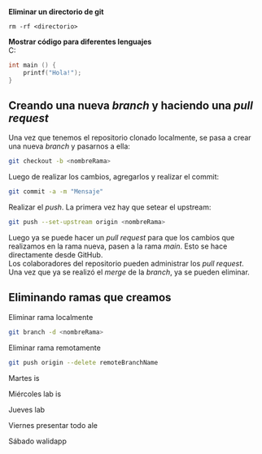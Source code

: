 **Eliminar un directorio de git**  
```
rm -rf <directorio>
```

**Mostrar código para diferentes lenguajes**  
C:
```c
int main () {
    printf("Hola!");
}
```
## Creando una nueva *branch* y haciendo una *pull request*
Una vez que tenemos el repositorio clonado localmente, se pasa a crear una nueva *branch* y pasarnos a ella:  
```bash
git checkout -b <nombreRama>
```  
Luego de realizar los cambios, agregarlos y realizar el commit:  
```bash
git commit -a -m "Mensaje"
```  
Realizar el *push*. La primera vez hay que setear el upstream:  
```bash
git push --set-upstream origin <nombreRama>
```  
Luego ya se puede hacer un *pull request* para que los cambios que realizamos en la rama nueva, pasen a la rama *main*. Esto se hace directamente desde GitHub.  
Los colaboradores del repositorio pueden administrar los *pull request*.  
Una vez que ya se realizó el *merge* de la *branch*, ya se pueden eliminar.  

## Eliminando ramas que creamos
Eliminar rama localmente
```bash
git branch -d <nombreRama>
```

Eliminar rama remotamente
```bash
git push origin --delete remoteBranchName
```

Martes
is

Miércoles
lab
is

Jueves
lab

Viernes
presentar todo
ale

Sábado
walidapp

